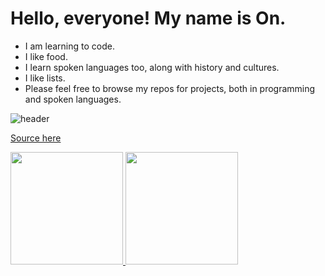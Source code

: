 # Hello, everyone! My name is On.
- I am learning to code.
- I like food.
- I learn spoken languages too, along with history and cultures.
- I like lists.
- Please feel free to browse my repos for projects, both in programming and spoken languages.

![header](https://user-images.githubusercontent.com/78128902/165860405-54591b1d-33c3-4ac9-9ad7-b7d53a78d142.png)

[Source here](https://github.com/Annihil/github-spray)

<p align="center">

</p>
<p align="left">
<a href="https://github.com/cotse900">
  <img height="180em" src="https://github-readme-stats-eight-theta.vercel.app/api?username=cotse900&show_icons=true&theme=algolia&include_all_commits=true&count_private=true"/>
  <img height="180em" src="https://github-readme-stats-eight-theta.vercel.app/api/top-langs/?username=cotse900&layout=compact&langs_count=8&theme=algolia"/>
</a>

</p>

<!--
github-spray -t on --multiplier 10 --push --origin https://github.com/cotse900/iLikeGreen.git
-->
